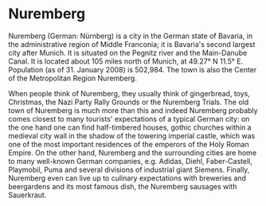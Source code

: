 # Nuremberg
<p>Nuremberg (German: Nürnberg) is a city in the German state of Bavaria, in
the administrative region of Middle Franconia; it is Bavaria's second largest
city after Munich. It is situated on the Pegnitz river and the Main-Danube
Canal. It is located about 105 miles north of Munich, at 49.27° N 11.5° E.
Population (as of 31. January 2008) is 502,984. The town is also the Center of
the Metropolitan Region Nuremberg.</p>

<p>When people think of Nuremberg, they usually think of gingerbread, toys,
Christmas, the Nazi Party Rally Grounds or the Nuremberg Trials. The old town
of Nuremberg is much more than this and indeed Nuremberg probably comes closest
to many tourists' expectations of a typical German city: on the one hand one
can find half-timbered houses, gothic churches within a medieval city wall in
the shadow of the towering imperial castle, which was one of the most important
residences of the emperors of the Holy Roman Empire. On the other hand,
Nuremberg and the surrounding cities are home to many well-known German
companies, e.g. Adidas, Diehl, Faber-Castell, Playmobil, Puma and several
divisions of industrial giant Siemens. Finally, Nuremberg even can live up to
culinary expectations with breweries and beergardens and its most famous dish,
the Nuremberg sausages with Sauerkraut.</p>
